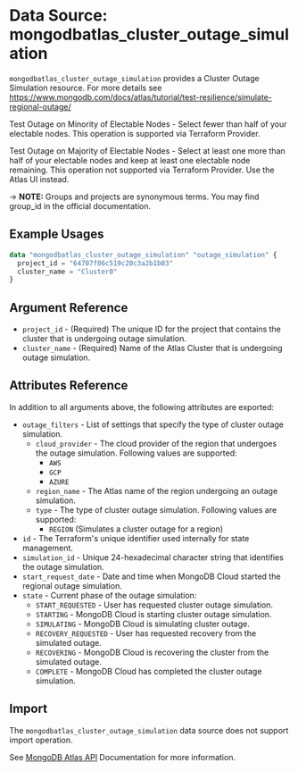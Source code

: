 # Data Source: mongodbatlas_cluster_outage_simulation

`mongodbatlas_cluster_outage_simulation` provides a Cluster Outage Simulation resource. For more details see https://www.mongodb.com/docs/atlas/tutorial/test-resilience/simulate-regional-outage/

Test Outage on Minority of Electable Nodes - Select fewer than half of your electable nodes. This operation is supported via Terraform Provider. 

Test Outage on Majority of Electable Nodes - Select at least one more than half of your electable nodes and keep at least one electable node remaining. This operation not supported via Terraform Provider. Use the Atlas UI instead. 


-> **NOTE:** Groups and projects are synonymous terms. You may find group_id in the official documentation.

## Example Usages


```terraform
data "mongodbatlas_cluster_outage_simulation" "outage_simulation" {
  project_id = "64707f06c519c20c3a2b1b03"
  cluster_name = "Cluster0"
}
```

## Argument Reference

* `project_id` - (Required) The unique ID for the project that contains the cluster that is undergoing outage simulation.
* `cluster_name` - (Required) Name of the Atlas Cluster that is undergoing outage simulation.

## Attributes Reference

In addition to all arguments above, the following attributes are exported:

* `outage_filters` - List of settings that specify the type of cluster outage simulation.
  * `cloud_provider` - The cloud provider of the region that undergoes the outage simulation. Following values are supported:
    * `AWS`
    * `GCP`
    * `AZURE`
  * `region_name` - The Atlas name of the region undergoing an outage simulation.
  * `type` - The type of cluster outage simulation. Following values are supported:
    * `REGION` (Simulates a cluster outage for a region)
* `id` - The Terraform's unique identifier used internally for state management.
* `simulation_id` - Unique 24-hexadecimal character string that identifies the outage simulation.
* `start_request_date` - Date and time when MongoDB Cloud started the regional outage simulation.
* `state` - Current phase of the outage simulation:
  * `START_REQUESTED` - User has requested cluster outage simulation.
  * `STARTING` - MongoDB Cloud is starting cluster outage simulation.
  * `SIMULATING` - MongoDB Cloud is simulating cluster outage.
  * `RECOVERY_REQUESTED` - User has requested recovery from the simulated outage.
  * `RECOVERING` - MongoDB Cloud is recovering the cluster from the simulated outage.
  * `COMPLETE` - MongoDB Cloud has completed the cluster outage simulation.

## Import

The `mongodbatlas_cluster_outage_simulation` data source does not support import operation.

See [MongoDB Atlas API](https://www.mongodb.com/docs/atlas/reference/api-resources-spec/#tag/Cluster-Outage-Simulation) Documentation for more information.
